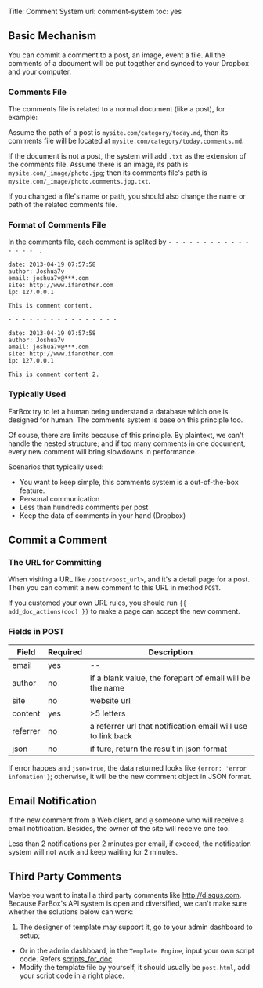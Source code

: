Title: Comment System
url: comment-system
toc: yes

## Basic Mechanism

You can commit a comment to a post, an image, event a file. All the comments of a document will be put together and synced to your Dropbox and your computer.


### Comments File

The comments file is related to a normal document (like a post), for example:

Assume the path of a post is `mysite.com/category/today.md`, then its comments file will be located at `mysite.com/category/today.comments.md`.

If the document is not a post, the system will add `.txt` as the extension of the comments file. Assume there is an image, its path is `mysite.com/_image/photo.jpg`; then its comments file's path is `mysite.com/_image/photo.comments.jpg.txt`.

If you changed a file's  name or path, you should also change the name or path of the related comments file.


### Format of Comments File

In the comments file, each comment is splited by `- - - - - - - - - - - - - - - -  `.

```
date: 2013-04-19 07:57:58
author: Joshua7v
email: joshua7v@***.com
site: http://www.ifanother.com
ip: 127.0.0.1

This is comment content.

- - - - - - - - - - - - - - - -

date: 2013-04-19 07:57:58
author: Joshua7v
email: joshua7v@***.com
site: http://www.ifanother.com
ip: 127.0.0.1

This is comment content 2.

```


###  Typically  Used

FarBox try to let a human being understand a database which one is designed for human. The comments system is base on this principle too.

Of couse, there are limits because of this principle. By plaintext, we can't handle the nested structure; and if too many comments in one document, every new comment will bring slowdowns in performance.

Scenarios that typically used:

- You want to keep simple, this comments system is a out-of-the-box feature.
- Personal communication
- Less than hundreds comments per post
- Keep the data of comments in your hand (Dropbox)


## Commit a Comment

### The URL for Committing

When visiting a URL like `/post/<post_url>`, and it's a detail page for a post. Then you can commit a new comment to this URL in method `POST`.

If you customed your own URL rules, you should run `{{ add_doc_actions(doc) }}` to make a page can accept the new comment.


### Fields in POST


| Field | Required | Description | 
| ---- | ---- | ---- |
| email | yes| -- | 
| author |  no | if a blank value, the forepart of email will be the name | 
| site | no | website url|
| content | yes | >5 letters |
| referrer | no | a referrer url that notification email will use to link back |
| json | no | if ture, return the result in json format |


If error happes and `json=true`, the data returned looks like `{error: 'error infomation'}`; otherwise, it will be the new comment object in JSON format.


## Email Notification

If the new comment from a Web client, and `@` someone who will receive a email notification. Besides, the owner of the site will receive one too.

Less than 2 notifications per 2 minutes per email, if exceed, the notification system will not work and keep waiting for 2 minutes.

## Third Party Comments

Maybe you want to install a third party comments like <http://disqus.com>. Because FarBox's API system is open and diversified, we can't make sure whether the solutions below can work:

1. The designer of template may support it, go to your admin dashboard to setup;
- Or in the admin dashboard, in the `Template Engine`, input your own script code. Refers [scripts_for_doc](http://doc.farbox.com/read/site-configs#toc_19)
- Modify the template file by yourself, it should usually be `post.html`, add your script code in a right place.



